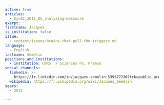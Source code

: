 ```yaml
---
active: true
articles:
  - SynE1_2015_05_analysing-massacre
exerpt: ''
firstname: Jacques
is_institution: false
issue:
  - content/issues/brains-that-pull-the-triggers.md
language:
  - English
lastname: Semelin
positions_and_institutions:
  - institution: CNRS  / Sciences Po, France
social_channels:
  linkedin: >-
    https://fr.linkedin.com/in/jacques-semelin-539677230?trk=public_profile_browsemap
  wikipedia: https://fr.wikipedia.org/wiki/Jacques_Semelin
years:
  - 2015

---
```


